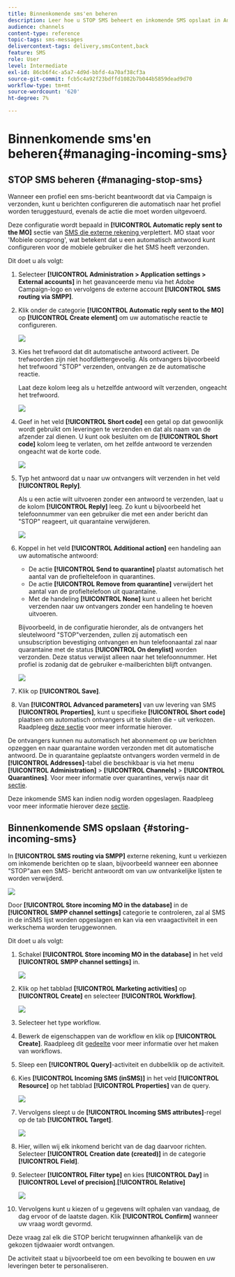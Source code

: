 ```yaml
---
title: Binnenkomende sms'en beheren
description: Leer hoe u STOP SMS beheert en inkomende SMS opslaat in Adobe Campaign.
audience: channels
content-type: reference
topic-tags: sms-messages
delivercontext-tags: delivery,smsContent,back
feature: SMS
role: User
level: Intermediate
exl-id: 86cb6f4c-a5a7-4d9d-bbfd-4a70af38cf3a
source-git-commit: fcb5c4a92f23bdffd1082b7b044b5859dead9d70
workflow-type: tm+mt
source-wordcount: '620'
ht-degree: 7%

---
```


# Binnenkomende sms&#39;en beheren{#managing-incoming-sms}

## STOP SMS beheren {#managing-stop-sms}

Wanneer een profiel een sms-bericht beantwoordt dat via Campaign is verzonden, kunt u berichten configureren die automatisch naar het profiel worden teruggestuurd, evenals de actie die moet worden uitgevoerd.

Deze configuratie wordt bepaald in **[!UICONTROL Automatic reply sent to the MO]** sectie van [SMS die externe rekening ](../../administration/using/configuring-sms-channel.md#defining-an-sms-routing) verplettert. MO staat voor &#39;Mobiele oorsprong&#39;, wat betekent dat u een automatisch antwoord kunt configureren voor de mobiele gebruiker die het SMS heeft verzonden.

Dit doet u als volgt:

1. Selecteer **[!UICONTROL Administration > Application settings > External accounts]** in het geavanceerde menu via het Adobe Campaign-logo en vervolgens de externe account **[!UICONTROL SMS routing via SMPP]**.
1. Klik onder de categorie **[!UICONTROL Automatic reply sent to the MO]** op **[!UICONTROL Create element]** om uw automatische reactie te configureren.

   ![](assets/sms_mo_1.png)

1. Kies het trefwoord dat dit automatische antwoord activeert. De trefwoorden zijn niet hoofdlettergevoelig. Als ontvangers bijvoorbeeld het trefwoord &quot;STOP&quot; verzenden, ontvangen ze de automatische reactie.

   Laat deze kolom leeg als u hetzelfde antwoord wilt verzenden, ongeacht het trefwoord.

   ![](assets/sms_mo_2.png)

1. Geef in het veld **[!UICONTROL Short code]** een getal op dat gewoonlijk wordt gebruikt om leveringen te verzenden en dat als naam van de afzender zal dienen. U kunt ook besluiten om de **[!UICONTROL Short code]** kolom leeg te verlaten, om het zelfde antwoord te verzenden ongeacht wat de korte code.

   ![](assets/sms_mo_4.png)

1. Typ het antwoord dat u naar uw ontvangers wilt verzenden in het veld **[!UICONTROL Reply]**.

   Als u een actie wilt uitvoeren zonder een antwoord te verzenden, laat u de kolom **[!UICONTROL Reply]** leeg. Zo kunt u bijvoorbeeld het telefoonnummer van een gebruiker die met een ander bericht dan &quot;STOP&quot; reageert, uit quarantaine verwijderen.

   ![](assets/sms_mo_3.png)

1. Koppel in het veld **[!UICONTROL Additional action]** een handeling aan uw automatische antwoord:

   * De actie **[!UICONTROL Send to quarantine]** plaatst automatisch het aantal van de profieltelefoon in quarantines.
   * De actie **[!UICONTROL Remove from quarantine]** verwijdert het aantal van de profieltelefoon uit quarantaine.
   * Met de handeling **[!UICONTROL None]** kunt u alleen het bericht verzenden naar uw ontvangers zonder een handeling te hoeven uitvoeren.

   Bijvoorbeeld, in de configuratie hieronder, als de ontvangers het sleutelwoord &quot;STOP&quot;verzenden, zullen zij automatisch een unsubscription bevestiging ontvangen en hun telefoonaantal zal naar quarantaine met de status **[!UICONTROL On denylist]** worden verzonden. Deze status verwijst alleen naar het telefoonnummer. Het profiel is zodanig dat de gebruiker e-mailberichten blijft ontvangen.

   ![](assets/sms_mo.png)

1. Klik op **[!UICONTROL Save]**.

1. Van **[!UICONTROL Advanced parameters]** van uw levering van SMS **[!UICONTROL Properties]**, kunt u specifieke **[!UICONTROL Short code]** plaatsen om automatisch ontvangers uit te sluiten die - uit verkozen. Raadpleeg [deze sectie](../../administration/using/configuring-sms-channel.md#configuring-sms-properties) voor meer informatie hierover.

De ontvangers kunnen nu automatisch het abonnement op uw berichten opzeggen en naar quarantaine worden verzonden met dit automatische antwoord. De in quarantaine geplaatste ontvangers worden vermeld in de **[!UICONTROL Addresses]**-tabel die beschikbaar is via het menu **[!UICONTROL Administration]** > **[!UICONTROL Channels]** > **[!UICONTROL Quarantines]**. Voor meer informatie over quarantines, verwijs naar dit [sectie](../../sending/using/understanding-quarantine-management.md).

Deze inkomende SMS kan indien nodig worden opgeslagen. Raadpleeg voor meer informatie hierover deze [sectie](#storing-incoming-sms).

## Binnenkomende SMS opslaan {#storing-incoming-sms}

In **[!UICONTROL SMS routing via SMPP]** externe rekening, kunt u verkiezen om inkomende berichten op te slaan, bijvoorbeeld wanneer een abonnee &quot;STOP&quot;aan een SMS- bericht antwoordt om van uw ontvankelijke lijsten te worden verwijderd.

![](assets/sms_config_mo_1.png)

Door **[!UICONTROL Store incoming MO in the database]** in de **[!UICONTROL SMPP channel settings]** categorie te controleren, zal al SMS in de inSMS lijst worden opgeslagen en kan via een vraagactiviteit in een werkschema worden teruggewonnen.

Dit doet u als volgt:

1. Schakel **[!UICONTROL Store incoming MO in the database]** in het veld **[!UICONTROL SMPP channel settings]** in.

   ![](assets/sms_config_mo_2.png)

1. Klik op het tabblad **[!UICONTROL Marketing activities]** op **[!UICONTROL Create]** en selecteer **[!UICONTROL Workflow]**.

   ![](assets/sms_config_mo_3.png)

1. Selecteer het type workflow.
1. Bewerk de eigenschappen van de workflow en klik op **[!UICONTROL Create]**. Raadpleeg dit [gedeelte](../../automating/using/building-a-workflow.md) voor meer informatie over het maken van workflows.
1. Sleep een **[!UICONTROL Query]**-activiteit en dubbelklik op de activiteit.
1. Kies **[!UICONTROL Incoming SMS (inSMS)]** in het veld **[!UICONTROL Resource]** op het tabblad **[!UICONTROL Properties]** van de query.

   ![](assets/sms_config_mo_4.png)

1. Vervolgens sleept u de **[!UICONTROL Incoming SMS attributes]**-regel op de tab **[!UICONTROL Target]**.

   ![](assets/sms_config_mo_5.png)

1. Hier, willen wij elk inkomend bericht van de dag daarvoor richten. Selecteer **[!UICONTROL Creation date (created)]** in de categorie **[!UICONTROL Field]**.
1. Selecteer **[!UICONTROL Filter type]** en kies **[!UICONTROL Day]** in **[!UICONTROL Level of precision]**.**[!UICONTROL Relative]**

   ![](assets/sms_config_mo_6.png)

1. Vervolgens kunt u kiezen of u gegevens wilt ophalen van vandaag, de dag ervoor of de laatste dagen. Klik **[!UICONTROL Confirm]** wanneer uw vraag wordt gevormd.

Deze vraag zal elk die STOP bericht terugwinnen afhankelijk van de gekozen tijdwaaier wordt ontvangen.

De activiteit staat u bijvoorbeeld toe om een bevolking te bouwen en uw leveringen beter te personaliseren.
